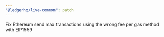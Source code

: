 ```yaml
---
"@ledgerhq/live-common": patch
---
```


Fix Ethereum send max transactions using the wrong fee per gas method with EIP1559

